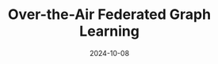 ---
title: "Over-the-Air Federated Graph Learning"
collection: publications
category: manuscripts
permalink: /publication/paper15
# excerpt: 'This paper is about the number 2. The number 3 is left for future work.'
date: 2024-10-08
venue: 'IEEE Trans. Wireless Commun.'
# slidesurl: 'http://academicpages.github.io/files/slides2.pdf'
paperurl: 'https://ieeexplore.ieee.org/abstract/document/10709891'
citation: 'Zixin Wang, Y. Zhou, Y. Shi. &quot;Over-the-Air Federated Graph Learning&quot; <i>IEEE Trans. Wireless Commun</i>. early access, Oct. 2024.'
---